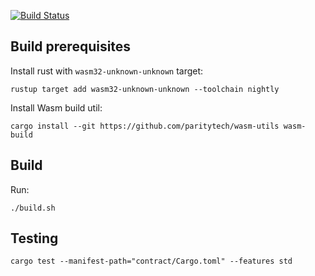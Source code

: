 [![Build Status](https://travis-ci.org/paritytech/pwasm-token-example.svg?branch=master)](https://travis-ci.org/paritytech/pwasm-token-example)
## Build prerequisites
Install rust with `wasm32-unknown-unknown` target:
```
rustup target add wasm32-unknown-unknown --toolchain nightly
```
Install Wasm build util:
```
cargo install --git https://github.com/paritytech/wasm-utils wasm-build
```
## Build
Run:
```
./build.sh
```
## Testing
```
cargo test --manifest-path="contract/Cargo.toml" --features std
```

